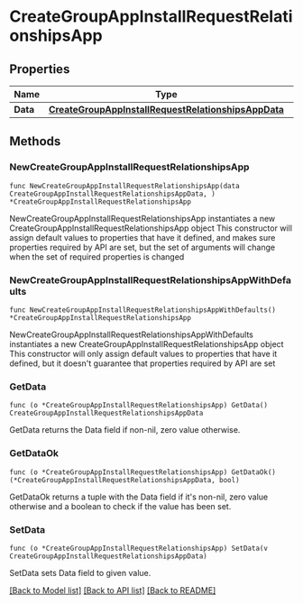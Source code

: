 # CreateGroupAppInstallRequestRelationshipsApp

## Properties

Name | Type | Description | Notes
------------ | ------------- | ------------- | -------------
**Data** | [**CreateGroupAppInstallRequestRelationshipsAppData**](CreateGroupAppInstallRequestRelationshipsAppData.md) |  | 

## Methods

### NewCreateGroupAppInstallRequestRelationshipsApp

`func NewCreateGroupAppInstallRequestRelationshipsApp(data CreateGroupAppInstallRequestRelationshipsAppData, ) *CreateGroupAppInstallRequestRelationshipsApp`

NewCreateGroupAppInstallRequestRelationshipsApp instantiates a new CreateGroupAppInstallRequestRelationshipsApp object
This constructor will assign default values to properties that have it defined,
and makes sure properties required by API are set, but the set of arguments
will change when the set of required properties is changed

### NewCreateGroupAppInstallRequestRelationshipsAppWithDefaults

`func NewCreateGroupAppInstallRequestRelationshipsAppWithDefaults() *CreateGroupAppInstallRequestRelationshipsApp`

NewCreateGroupAppInstallRequestRelationshipsAppWithDefaults instantiates a new CreateGroupAppInstallRequestRelationshipsApp object
This constructor will only assign default values to properties that have it defined,
but it doesn't guarantee that properties required by API are set

### GetData

`func (o *CreateGroupAppInstallRequestRelationshipsApp) GetData() CreateGroupAppInstallRequestRelationshipsAppData`

GetData returns the Data field if non-nil, zero value otherwise.

### GetDataOk

`func (o *CreateGroupAppInstallRequestRelationshipsApp) GetDataOk() (*CreateGroupAppInstallRequestRelationshipsAppData, bool)`

GetDataOk returns a tuple with the Data field if it's non-nil, zero value otherwise
and a boolean to check if the value has been set.

### SetData

`func (o *CreateGroupAppInstallRequestRelationshipsApp) SetData(v CreateGroupAppInstallRequestRelationshipsAppData)`

SetData sets Data field to given value.



[[Back to Model list]](../README.md#documentation-for-models) [[Back to API list]](../README.md#documentation-for-api-endpoints) [[Back to README]](../README.md)


